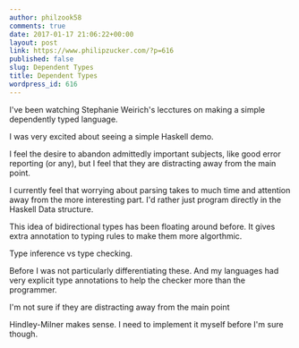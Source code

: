 ```yaml
---
author: philzook58
comments: true
date: 2017-01-17 21:06:22+00:00
layout: post
link: https://www.philipzucker.com/?p=616
published: false
slug: Dependent Types
title: Dependent Types
wordpress_id: 616
---
```


I've been watching Stephanie Weirich's lecctures on making a simple dependently typed language.

I was very excited about seeing a simple Haskell demo.

I feel the desire to abandon admittedly important subjects, like good error reporting (or any), but I feel that they are distracting away from the main point.

I currently feel that worrying about parsing takes to much time and attention away from the more interesting part. I'd rather just program directly in the Haskell Data structure.

This idea of bidirectional types has been floating around before. It gives extra annotation to typing rules to make them more algorthmic.

Type inference vs type checking.

Before I was not particularly differentiating these. And my languages had very explicit type annotations to help the checker more than the programmer.

I'm not sure if they are distracting away from the main point



Hindley-Milner makes sense. I need to implement it myself before I'm sure though.




